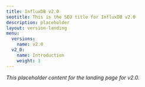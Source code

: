 ```yaml
---
title: InfluxDB v2.0
seotitle: This is the SEO title for InfluxDB v2.0
description: placeholder
layout: version-landing
menu:
  versions:
    name: v2.0
  v2_0:
    name: Introduction
    weight: 1
---
```


_This placeholder content for the landing page for v2.0._
